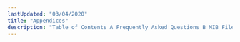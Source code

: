 ```yaml
---
lastUpdated: "03/04/2020"
title: "Appendices"
description: "Table of Contents A Frequently Asked Questions B MIB Files C SMTP Response Codes D Example LDAP webui common conf File E Log Formats F Message Responses G Key Binding Reference for ec console H Disclaimer I Copyrights J Acronyms..."
---
```


